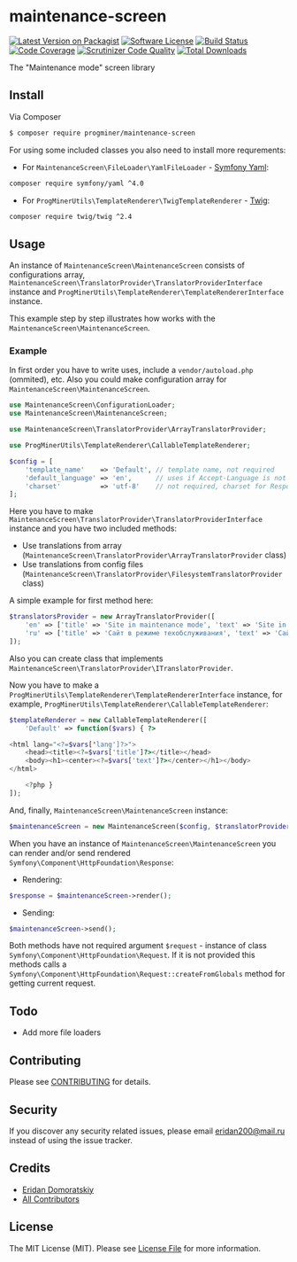 # maintenance-screen

[![Latest Version on Packagist][ico-version]][link-packagist]
[![Software License][ico-license]](LICENSE.md)
[![Build Status][ico-travis]][link-travis]
[![Code Coverage][ico-coverage]][link-coverage]
[![Scrutinizer Code Quality][ico-scrutinizer]][link-scrutinizer]
[![Total Downloads][ico-downloads]][link-downloads]

The "Maintenance mode" screen library

## Install

Via Composer

``` bash
$ composer require progminer/maintenance-screen
```

For using some included classes you also need to install more requrements:

- For `MaintenanceScreen\FileLoader\YamlFileLoader` - [Symfony Yaml](http://symfony.com/doc/current/components/yaml):
```bash
composer require symfony/yaml ^4.0
```
- For `ProgMinerUtils\TemplateRenderer\TwigTemplateRenderer` - [Twig](https://twig.symfony.com/):
```bash
composer require twig/twig ^2.4
```

## Usage

An instance of `MaintenanceScreen\MaintenanceScreen` consists of configurations array,
`MaintenanceScreen\TranslatorProvider\TranslatorProviderInterface` instance
and `ProgMinerUtils\TemplateRenderer\TemplateRendererInterface` instance.

This example step by step illustrates how works with the `MaintenanceScreen\MaintenanceScreen`.

### Example

In first order you have to write uses, include a `vendor/autoload.php` (ommited), etc.
Also you could make configuration array for `MaintenanceScreen\MaintenanceScreen`.

```php
use MaintenanceScreen\ConfigurationLoader;
use MaintenanceScreen\MaintenanceScreen;

use MaintenanceScreen\TranslatorProvider\ArrayTranslatorProvider;

use ProgMinerUtils\TemplateRenderer\CallableTemplateRenderer;

$config = [
    'template_name'    => 'Default', // template name, not required
    'default_language' => 'en',      // uses if Accept-Language is not provided, not required
    'charset'          => 'utf-8'    // not required, charset for Response and TemplateRenderer
];
```

Here you have to make `MaintenanceScreen\TranslatorProvider\TranslatorProviderInterface` instance
and you have two included methods:
- Use translations from array (`MaintenanceScreen\TranslatorProvider\ArrayTranslatorProvider` class)
- Use translations from config files (`MaintenanceScreen\TranslatorProvider\FilesystemTranslatorProvider` class)

A simple example for first method here:
```php
$translatorsProvider = new ArrayTranslatorProvider([
    'en' => ['title' => 'Site in maintenance mode', 'text' => 'Site in maintenance mode'],
    'ru' => ['title' => 'Сайт в режиме техобслуживания', 'text' => 'Сайт в режиме техобслуживания']
]);
```

Also you can create class that implements `MaintenanceScreen\TranslatorProvider\ITranslatorProvider`.

Now you have to make a `ProgMinerUtils\TemplateRenderer\TemplateRendererInterface` instance,
for example, `ProgMinerUtils\TemplateRenderer\CallableTemplateRenderer`:
```php
$templateRenderer = new CallableTemplateRenderer([
    'Default' => function($vars) { ?>

<html lang="<?=$vars['lang']?>">
    <head><title><?=$vars['title']?></title></head>
    <body><h1><center><?=$vars['text']?></center></h1></body>
</html>

    <?php }
]);
```

And, finally, `MaintenanceScreen\MaintenanceScreen` instance:
```php
$maintenanceScreen = new MaintenanceScreen($config, $translatorProvider, $templateRenderer);
```

When you have an instance of `MaintenanceScreen\MaintenanceScreen`
you can render and/or send rendered `Symfony\Component\HttpFoundation\Response`:

- Rendering:
```php
$response = $maintenanceScreen->render();
```
- Sending:
```php
$maintenanceScreen->send();
```

Both methods have not required argument `$request` - instance of class `Symfony\Component\HttpFoundation\Request`.
If it is not provided this methods calls a `Symfony\Component\HttpFoundation\Request::createFromGlobals` method for getting current request.

## Todo

- Add more file loaders

## Contributing

Please see [CONTRIBUTING](CONTRIBUTING.md) for details.

## Security

If you discover any security related issues, please email eridan200@mail.ru instead of using the issue tracker.

## Credits

- [Eridan Domoratskiy][link-author]
- [All Contributors][link-contributors]

## License

The MIT License (MIT). Please see [License File](LICENSE.md) for more information.

[ico-version]: https://img.shields.io/packagist/v/progminer/maintenance-screen.svg?style=flat
[ico-license]: https://img.shields.io/badge/license-MIT-brightgreen.svg?style=flat
[ico-travis]: https://travis-ci.org/ProgMiner/maintenance-screen.svg
[ico-coverage]: https://scrutinizer-ci.com/g/ProgMiner/maintenance-screen/badges/coverage.png
[ico-scrutinizer]: https://scrutinizer-ci.com/g/ProgMiner/maintenance-screen/badges/quality-score.png
[ico-downloads]: https://img.shields.io/packagist/dt/progminer/maintenance-screen.svg?style=flat

[link-packagist]: https://packagist.org/packages/progminer/maintenance-screen
[link-travis]: https://travis-ci.org/ProgMiner/maintenance-screen
[link-coverage]: https://scrutinizer-ci.com/g/ProgMiner/maintenance-screen/
[link-scrutinizer]: https://scrutinizer-ci.com/g/ProgMiner/maintenance-screen/
[link-downloads]: https://packagist.org/packages/progminer/maintenance-screen
[link-author]: https://github.com/ProgMiner
[link-contributors]: ../../contributors
